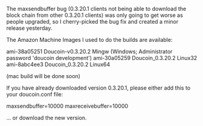 The maxsendbuffer bug (0.3.20.1 clients not being able to download the block chain from other 0.3.20.1 clients) was only going to get
worse as people upgraded, so I cherry-picked the bug fix and created a minor release yesterday.

The Amazon Machine Images I used to do the builds are available:

  ami-38a05251   Doucoin-v0.3.20.2 Mingw    (Windows; Administrator password 'doucoin development')
  ami-30a05259   Doucoin_0.3.20.2 Linux32
  ami-8abc4ee3   Doucoin_0.3.20.2 Linux64

(mac build will be done soon)

If you have already downloaded version 0.3.20.1, please either add this to your doucoin.conf file:

  maxsendbuffer=10000
  maxreceivebuffer=10000

... or download the new version.
